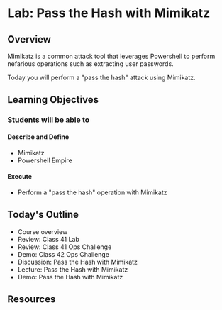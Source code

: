 # Lab: Pass the Hash with Mimikatz

## Overview

Mimikatz is a common attack tool that leverages Powershell to perform nefarious operations such as extracting user passwords.

Today you will perform a "pass the hash" attack using Mimikatz.

## Learning Objectives

### Students will be able to

#### Describe and Define

- Mimikatz
- Powershell Empire

#### Execute

- Perform a "pass the hash" operation with Mimikatz

## Today's Outline

- Course overview
- Review: Class 41 Lab
- Review: Class 41 Ops Challenge
- Demo: Class 42 Ops Challenge
- Discussion: Pass the Hash with Mimikatz
- Lecture: Pass the Hash with Mimikatz
- Demo: Pass the Hash with Mimikatz

## Resources


